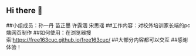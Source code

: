 ## Hi there 👋

##小组成员：孙一丹 苗芷墨 许露涵 宋思瑶
##工作内容：对校外培训家长端的pc端网页制作
##如何使用：在浏览器搜索!https://free163cuc.github.io/free163cuc/
##大部分内容都可以交互
##感谢体验！




